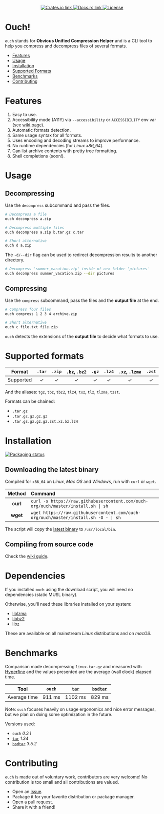 <p align="center">
  <a href="https://crates.io/crates/ouch">
    <img src="https://img.shields.io/crates/v/ouch?color=6090FF&style=flat-square" alt="Crates.io link">
  </a>
  <a href="https://docs.rs/ouch">
    <img src="https://img.shields.io/docsrs/ouch?color=6090FF&style=flat-square" alt="Docs.rs link">
  </a>
  <a href="https://github.com/ouch/ouch-org/blob/master/LICENSE">
    <img src="https://img.shields.io/crates/l/ouch?color=6090FF&style=flat-square" alt="License">
  </a>
</p>

# Ouch!

`ouch` stands for **Obvious Unified Compression Helper** and is a CLI tool to help you compress and decompress files of several formats.

- [Features](#features)
- [Usage](#usage)
- [Installation](#installation)
- [Supported Formats](#supported-formats)
- [Benchmarks](#benchmarks)
- [Contributing](#contributing)

# Features

1. Easy to use.
2. Accessibility mode (A11Y) via `--accessibility` or `ACCESSIBILITY` env var (see [wiki page](https://github.com/ouch-org/ouch/wiki/Accessibility)).
3. Automatic formats detection.
4. Same usage syntax for all formats.
5. Uses encoding and decoding streams to improve performance.
6. No runtime dependencies (for _Linux x86_64_).
7. Can list archive contents with pretty tree formatting.
8. Shell completions (soon!).

# Usage

## Decompressing

Use the `decompress` subcommand and pass the files.

```sh
# Decompress a file
ouch decompress a.zip

# Decompress multiple files
ouch decompress a.zip b.tar.gz c.tar

# Short alternative
ouch d a.zip
```

The `-d/--dir` flag can be used to redirect decompression results to another directory.

```sh
# Decompress 'summer_vacation.zip' inside of new folder 'pictures'
ouch decompress summer_vacation.zip --dir pictures
```

## Compressing

Use the `compress` subcommand, pass the files and the **output file** at the end.

```sh
# Compress four files
ouch compress 1 2 3 4 archive.zip

# Short alternative
ouch c file.txt file.zip
```

`ouch` detects the extensions of the **output file** to decide what formats to use.

# Supported formats

| Format    | `.tar` | `.zip` | `.bz`, `.bz2` | `.gz` | `.lz4` | `.xz`, `.lzma` | `.zst` |
|:---------:|:------:|:------:|:-------------:|:-----:|:------:|:---------------------:|:------:|
| Supported | ✓     | ✓      | ✓            | ✓     | ✓     | ✓                     | ✓     |

And the aliases: `tgz`, `tbz`, `tbz2`, `tlz4`, `txz`, `tlz`, `tlzma`, `tzst`.

Formats can be chained:

- `.tar.gz`
- `.tar.gz.gz.gz.gz`
- `.tar.gz.gz.gz.gz.zst.xz.bz.lz4`

# Installation

[![Packaging status](https://repology.org/badge/vertical-allrepos/ouch.svg)](https://repology.org/project/ouch/versions)

## Downloading the latest binary

Compiled for `x86_64` on _Linux_, _Mac OS_ and _Windows_, run with `curl` or `wget`.

| Method    | Command                                                                             |
|:---------:|:------------------------------------------------------------------------------------|
| **curl**  | `curl -s https://raw.githubusercontent.com/ouch-org/ouch/master/install.sh \| sh`   |
| **wget**  | `wget https://raw.githubusercontent.com/ouch-org/ouch/master/install.sh -O - \| sh` |

The script will copy the [latest binary](https://github.com/ouch-org/ouch/releases) to `/usr/local/bin`.

## Compiling from source code

Check the [wiki guide](https://github.com/ouch-org/ouch/wiki/Compiling-and-installing-from-source-code).

# Dependencies

If you installed `ouch` using the download script, you will need no dependencies (static MUSL binary).

Otherwise, you'll need these libraries installed on your system:

* [liblzma](https://www.7-zip.org/sdk.html)
* [libbz2](https://www.sourceware.org/bzip2/)
* [libz](https://www.zlib.net/)

These are available on all mainstream _Linux_ distributions and on _macOS_.

# Benchmarks

Comparison made decompressing `linux.tar.gz` and measured with
[Hyperfine](https://github.com/sharkdp/hyperfine) and the values presented are the average (wall clock) elapsed time.

| Tool         | `ouch` | [`tar`] | [`bsdtar`] |
|:------------:|:------:|:-------:|:----------:|
| Average time | 911 ms | 1102 ms |   829 ms   |

Note: `ouch` focuses heavily on usage ergonomics and nice error messages, but
we plan on doing some optimization in the future.

Versions used:

- `ouch` _0.3.1_
- [`tar`] _1.34_
- [`bsdtar`] _3.5.2_

# Contributing

`ouch` is made out of voluntary work, contributors are very welcome! No contribution is too small and all contributions are valued.

- Open an [issue](https://github.com/ouch-org/ouch/issues).
- Package it for your favorite distribution or package manager.
- Open a pull request.
- Share it with a friend!

[`tar`]: https://www.gnu.org/software/tar/
[`bsdtar`]: https://www.freebsd.org/cgi/man.cgi?query=bsdtar&sektion=1&format=html
